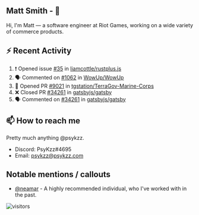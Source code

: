 <!--
[![PsyKzz's github stats](https://github-readme-stats.vercel.app/api?username=psykzz&show_icons=true)](https://github.com/anuraghazra/github-readme-stats)
-->

## Matt Smith - 👋
Hi, I'm Matt — a software engineer at Riot Games, working on a wide variety of commerce products.

## ⚡ Recent Activity

<!--START_SECTION:activity-->
1. ❗️ Opened issue [#35](https://github.com/liamcottle/rustplus.js/issues/35) in [liamcottle/rustplus.js](https://github.com/liamcottle/rustplus.js)
2. 🗣 Commented on [#1062](https://github.com/WowUp/WowUp/issues/1062) in [WowUp/WowUp](https://github.com/WowUp/WowUp)
3. 💪 Opened PR [#9021](https://github.com/tgstation/TerraGov-Marine-Corps/pull/9021) in [tgstation/TerraGov-Marine-Corps](https://github.com/tgstation/TerraGov-Marine-Corps)
4. ❌ Closed PR [#34261](https://github.com/gatsbyjs/gatsby/pull/34261) in [gatsbyjs/gatsby](https://github.com/gatsbyjs/gatsby)
5. 🗣 Commented on [#34261](https://github.com/gatsbyjs/gatsby/issues/34261) in [gatsbyjs/gatsby](https://github.com/gatsbyjs/gatsby)
<!--END_SECTION:activity-->


## 📫 How to reach me

Pretty much anything @psykzz.

- Discord: PsyKzz#4695
- Email: psykzz@psykzz.com


## Notable mentions / callouts

 - [@neamar](https://github.com/neamar) - A highly recommended individual, who I've worked with in the past.


![visitors](https://visitor-badge.glitch.me/badge?page_id=psykzz/psykzz)


